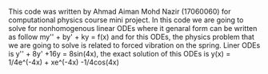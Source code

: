 This code was written by Ahmad Aiman Mohd Nazir (17060060) for computational physics course mini project. 
In this code we are going to solve for nonhomogenous linear ODEs where 
it genaral form can be written as follow my'' + by' + ky = f(x) and
for this ODEs, the physics problem that we are going to solve is related to 
forced vibration on the spring. Liner ODEs is y'' + 8y' +16y = 8sin(4x), 
the exact solution of this ODEs is y(x) = 1/4e^(-4x) + xe^(-4x) -1/4cos(4x)
